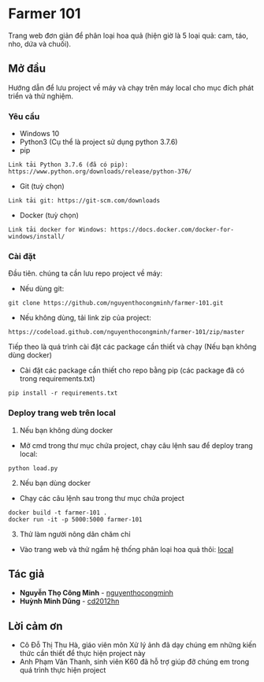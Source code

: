 # Farmer 101

Trang web đơn giản để phân loại hoa quả (hiện giờ là 5 loại quả: cam, táo, nho, dứa và chuối).

## Mở đầu

Hướng dẫn để lưu project về máy và chạy trên máy local cho mục đích phát triển và thử nghiệm.

### Yêu cầu

- Windows 10
- Python3 (Cụ thể là project sử dụng python 3.7.6)
- pip
```
Link tải Python 3.7.6 (đã có pip): https://www.python.org/downloads/release/python-376/
```
- Git (tuỳ chọn)
```
Link tải git: https://git-scm.com/downloads
```

- Docker (tuỳ chọn)
```
Link tải docker for Windows: https://docs.docker.com/docker-for-windows/install/

```


### Cài đặt

Đầu tiên. chúng ta cần lưu repo project về máy:

* Nếu dùng git:
```
git clone https://github.com/nguyenthocongminh/farmer-101.git
```
* Nếu không dùng, tải link zip của project:
```
https://codeload.github.com/nguyenthocongminh/farmer-101/zip/master
```
Tiếp theo là quá trình cài đặt các package cần thiết và chạy (Nếu bạn không dùng docker)

* Cài đặt các package cần thiết cho repo bằng pip (các package đã có trong requirements.txt)
```
pip install -r requirements.txt
```
### Deploy trang web trên local
1. Nếu bạn không dùng docker

* Mở cmd trong thư mục chứa project, chạy câu lệnh sau để deploy trang local:
```
python load.py
```

2. Nếu bạn dùng docker
* Chạy các câu lệnh sau trong thư mục chứa project
```
docker build -t farmer-101 .
docker run -it -p 5000:5000 farmer-101
```

3. Thử làm người nông dân chăm chỉ
* Vào trang web và thử ngắm hệ thống phân loại hoa quả thôi: [local](http://127.0.0.1:5000)


## Tác giả
* **Nguyễn Thọ Công Minh** - [nguyenthocongminh](https://github.com/nguyenthocongminh)
* **Huỳnh Minh Dũng** - [cd2012hn](https://github.com/cd2012hn)

## Lời cảm ơn
* Cô Đỗ Thị Thu Hà, giáo viên môn Xử lý ảnh đã dạy chúng em những kiến thức cần thiết để thực hiện project này
* Anh Phạm Văn Thanh, sinh viên K60 đã hỗ trợ giúp đỡ chúng em trong quá trình thực hiện project
